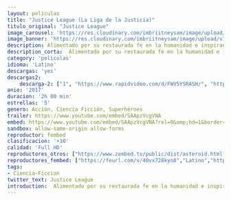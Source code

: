 ```yaml
---
layout: peliculas
title: "Justice League (La Liga de la Justicia)"
titulo_original: "Justice League"
image_carousel: 'https://res.cloudinary.com/imbriitneysam/image/upload/v1542938840/JUSTICE-POSTER-min.jpg'
image_banner: 'https://res.cloudinary.com/imbriitneysam/image/upload/v1542938842/JUSTICE-BANNER-min.jpg'
description: Alimentado por su restaurada fe en la humanidad e inspirado por el acto desinteresado de Superman, Bruce Wayne recluta la ayuda de su recién encontrada aliada, Diana Prince, para enfrentarse a un enemigo aún mayor. Juntos, Batman y Wonder Woman trabajan deprisa para encontrar y reclutar un equipo de metahumanos para plantar cara a esta nueva amenaza creciente. Pero pese a la formación de esta liga de héroes sin precedentes - Batman, Wonder Woman, Aquaman, Cyborg y Flash, quizás sea demasiado tarde para salvar el planeta de un asalto de proporciones catastróficas.
description_corta:  Alimentado por su restaurada fe en la humanidad e inspirado por el acto desinteresado de Superman, Bruce Wayne recluta la ayuda de su recién encontrada aliada, Diana Prince, para enfrentarse a un enemigo aún mayor. Juntos, Batman y Wonder Woman trabajan...
category: 'peliculas'
idioma: 'Latino'
descargas: 'yes'
descargas2:
    descarga-2: ["1", "https://www.rapidvideo.com/d/FWV5YSRASH/", "https://www.google.com/s2/favicons?domain=www.rapidvideo.com","RapidVideo","https://res.cloudinary.com/imbriitneysam/image/upload/v1541473684/mexico.png", "Latino", "Full HD"]
anio: '2017'
duracion: '2h 00 min'
estrellas: '5'
genero: Acción, Ciencia Ficción, Superhéroes
trailer: https://www.youtube.com/embed/SAApzVcgVNA
embed: https://www.youtube.com/embed/SAApzVcgVNA?rel=0&amp;hd=1&border=0&wmode=opaque&enablejsapi=1&modestbranding=1&controls=1&showinfo=1
sandbox: allow-same-origin allow-forms
reproductor: fembed
clasificacion: '+10'
calidad: 'Full HD'
reproductores_otros: ["https://www.zembed.to/public/dist/asteroid.html?id=231ad62d2ab79d18a24c0d428460e6a8&title=Justice%20League","Latino","https://gdriveplayer.io/embed2.php?link=5xH%252Fy8XAdadv37d7gLcZuAmXNKZ2n5FUBV4K5aZCmadTEjrrnpzlHUavccoPZGQ3ob44%252FvxDvQedeyISCoB32KEynMLPox8CdHksSpvp8WaE%252BJzN2fXU3z%252FyFEz2wpoNIqd%252FBrtYDyvdSzsa0B4Wz1w33AMMvznoGOmh%252BX0GUYUv36sP5uAJ28yO8zEQNm%252BjaVx0yt6l10%252F6%252FPe7X4JyiW","Latino","https://streampelis.info/public/dist/index.html?id=8a413ff87ff424f0ebc9766a32ffae5c","Latino","https://api.cuevana3.io/stream/index.php?file=ek5lbm9xYWNrS0xYMTZLa2xNbkdvY3ZTb3BtZng4TGp6ZFpobGFMUGtPTFJ5SnFUWU5MSzZkUFhZR1JwbTVha25KR1VvcVBWMGVMWWtaYWhvSkhFNlpTY2FtWmprNWJmMk5sbllLRFNsUT09","Latino","https://mstream.press/anz9l1xtfd65","Latino"]
reproductores_fembed: ["https://feurl.com/v/40vx728kyo8","Latino","https://pelispng.online/v/5dj01udg0mrnqkp","Latino","https://feurl.com/v/5dj01udg0mrnqkp","Latino"]
tags:
- Ciencia-Ficcion
twitter_text: Justice League
introduction:  Alimentado por su restaurada fe en la humanidad e inspirado por el acto desinteresado de Superman, Bruce Wayne recluta la ayuda de su recién encontrada aliada, Diana Prince, para enfrentarse a un enemigo aún mayor. Juntos, Batman y Wonder Woman trabajan
---
```












